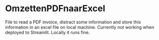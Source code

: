 # OmzettenPDFnaarExcel

File to read a PDF invoice, distract some information and store this information in an excel file on local machine.
Currently not working when deployed to Streamlit. Locally it runs fine.
